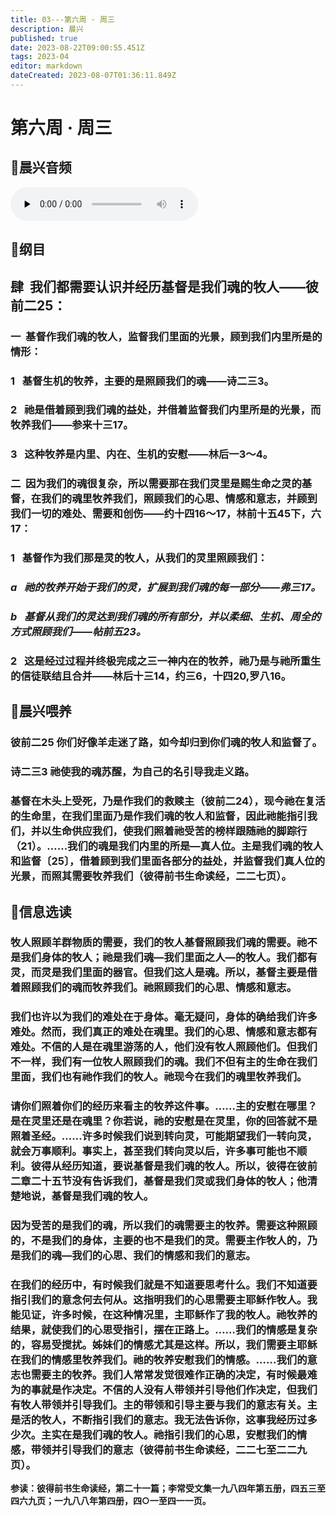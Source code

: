 ```yaml
---
title: 03---第六周 · 周三
description: 晨兴
published: true
date: 2023-08-22T09:00:55.451Z
tags: 2023-04
editor: markdown
dateCreated: 2023-08-07T01:36:11.849Z
---
```


# 第六周 · 周三
## 🎵晨兴音频
<audio id="audio" controls="" preload="none">
      <source id="mp3" src="/2023-04/week6/week6day3.mp3">
</audio>

## 📖纲目

## **肆  我们都需要认识并经历基督是我们魂的牧人——彼前二25：**

### 一  基督作我们魂的牧人，监督我们里面的光景，顾到我们内里所是的情形：

### 1   基督生机的牧养，主要的是照顾我们的魂——诗二三3。

### 2   祂是借着顾到我们魂的益处，并借着监督我们内里所是的光景，而牧养我们——参来十三17。

### 3   这种牧养是内里、内在、生机的安慰——林后一3～4。

### 二  因为我们的魂很复杂，所以需要那在我们灵里是赐生命之灵的基督，在我们的魂里牧养我们，照顾我们的心思、情感和意志，并顾到我们一切的难处、需要和创伤——约十四16～17，林前十五45下，六17：

### 1   基督作为我们那是灵的牧人，从我们的灵里照顾我们：

### *a   祂的牧养开始于我们的灵，扩展到我们魂的每一部分——弗三17。*

### *b   基督从我们的灵达到我们魂的所有部分，并以柔细、生机、周全的方式照顾我们——帖前五23。*

### 2   这是经过过程并终极完成之三一神内在的牧养，祂乃是与祂所重生的信徒联结且合并——林后十三14，约三6，十四20,罗八16。

## 📖晨兴喂养

### **彼前二25    你们好像羊走迷了路，如今却归到你们魂的牧人和监督了。**

### **诗二三3	祂使我的魂苏醒，为自己的名引导我走义路。**

### 基督在木头上受死，乃是作我们的救赎主（彼前二24），现今祂在复活的生命里，在我们里面乃是作我们魂的牧人和监督，因此祂能指引我们，并以生命供应我们，使我们照着祂受苦的榜样跟随祂的脚踪行（21）。……我们的魂是我们内里的所是—真人位。主是我们魂的牧人和监督〔25〕，借着顾到我们里面各部分的益处，并监督我们真人位的光景，而照其需要牧养我们（彼得前书生命读经，二二七页）。

## 📖信息选读

### 牧人照顾羊群物质的需要，我们的牧人基督照顾我们魂的需要。祂不是我们身体的牧人；祂是我们魂—我们里面之人—的牧人。我们都有灵，而灵是我们里面的器官。但我们这人是魂。所以，基督主要是借着照顾我们的魂而牧养我们。祂照顾我们的心思、情感和意志。

### 我们也许以为我们的难处在于身体。毫无疑问，身体的确给我们许多难处。然而，我们真正的难处在魂里。我们的心思、情感和意志都有难处。不信的人是在魂里游荡的人，他们没有牧人照顾他们。但我们不一样，我们有一位牧人照顾我们的魂。我们不但有主的生命在我们里面，我们也有祂作我们的牧人。祂现今在我们的魂里牧养我们。

### 请你们照着你们的经历来看主的牧养这件事。……主的安慰在哪里？是在灵里还是在魂里？你若说，祂的安慰是在灵里，你的回答就不是照着圣经。……许多时候我们说到转向灵，可能期望我们一转向灵，就会万事顺利。事实上，甚至我们转向灵以后，许多事可能也不顺利。彼得从经历知道，要说基督是我们魂的牧人。所以，彼得在彼前二章二十五节没有告诉我们，基督是我们灵或我们身体的牧人；他清楚地说，基督是我们魂的牧人。

### 因为受苦的是我们的魂，所以我们的魂需要主的牧养。需要这种照顾的，不是我们的身体，主要的也不是我们的灵。需要主作牧人的，乃是我们的魂—我们的心思、我们的情感和我们的意志。

### 在我们的经历中，有时候我们就是不知道要思考什么。我们不知道要指引我们的意念何去何从。这指明我们的心思需要主耶稣作牧人。我能见证，许多时候，在这种情况里，主耶稣作了我的牧人。祂牧养的结果，就使我们的心思受指引，摆在正路上。……我们的情感是复杂的，容易受搅扰。姊妹们的情感尤其是这样。所以，我们需要主耶稣在我们的情感里牧养我们。祂的牧养安慰我们的情感。……我们的意志也需要主的牧养。我们人常常发觉很难作正确的决定，有时候最难为的事就是作决定。不信的人没有人带领并引导他们作决定，但我们有牧人带领并引导我们。主的带领和引导主要与我们的意志有关。主是活的牧人，不断指引我们的意志。我无法告诉你，这事我经历过多少次。主实在是我们魂的牧人。祂指引我们的心思，安慰我们的情感，带领并引导我们的意志（彼得前书生命读经，二二七至二二九页）。

**参读：彼得前书生命读经，第二十一篇；李常受文集一九八四年第五册，四五三至四六九页；一九八八年第四册，四○一至四一一页。**
<!-- Google tag (gtag.js) -->
<script async src="https://www.googletagmanager.com/gtag/js?id=G-1P8709Z16T"></script>
<script>
  window.dataLayer = window.dataLayer || [];
  function gtag(){dataLayer.push(arguments);}
  gtag('js', new Date());

  gtag('config', 'G-1P8709Z16T');
</script>
